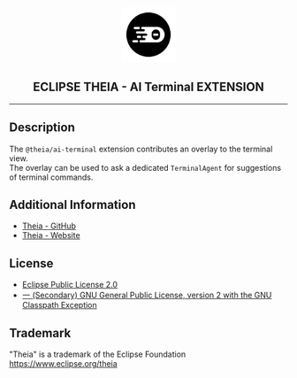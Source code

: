 <div align='center'>

<br />

<img src='https://raw.githubusercontent.com/eclipse-theia/theia/master/logo/theia.svg?sanitize=true' alt='theia-ext-logo' width='100px' />

<h2>ECLIPSE THEIA - AI Terminal EXTENSION</h2>

<hr />

</div>

## Description

The `@theia/ai-terminal` extension contributes an overlay to the terminal view.\
The overlay can be used to ask a dedicated `TerminalAgent` for suggestions of terminal commands.

## Additional Information

-   [Theia - GitHub](https://github.com/eclipse-theia/theia)
-   [Theia - Website](https://theia-ide.org/)

## License

-   [Eclipse Public License 2.0](http://www.eclipse.org/legal/epl-2.0/)
-   [一 (Secondary) GNU General Public License, version 2 with the GNU Classpath Exception](https://projects.eclipse.org/license/secondary-gpl-2.0-cp)

## Trademark

"Theia" is a trademark of the Eclipse Foundation
https://www.eclipse.org/theia
